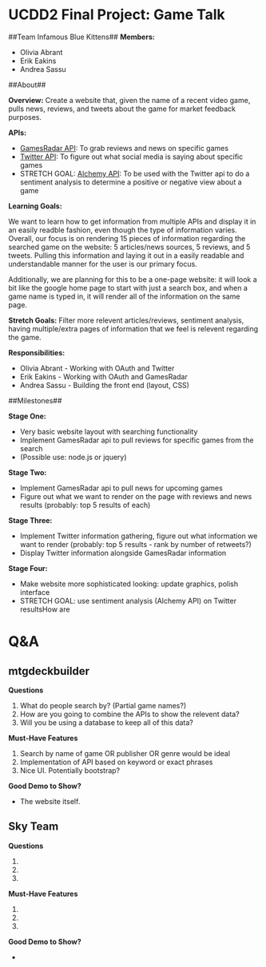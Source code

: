 UCDD2 Final Project: Game Talk
==============================
##Team Infamous Blue Kittens##
**Members:**

* Olivia Abrant
* Erik Eakins
* Andrea Sassu

##About##

**Overview:** Create a website that, given the name of a recent video game, pulls news, reviews, and tweets about the game for market feedback purposes.

**APIs:**

* [GamesRadar API](http://api-portal.anypoint.mulesoft.com/future/api/gamesradar-developer-api/docs/reference): To grab reviews and news on specific games
* [Twitter API](https://dev.twitter.com/overview/api): To figure out what social media is saying about specific games
* STRETCH GOAL: [Alchemy API](http://www.alchemyapi.com/): To be used with the Twitter api to do a sentiment analysis to determine a positive or negative view about a game

**Learning Goals:** 

We want to learn how to get information from multiple APIs and display it in an easily readble fashion, even though the type of information varies. Overall, our focus is on rendering 15 pieces of information regarding the searched game on the website: 5 articles/news sources, 5 reviews, and 5 tweets. Pulling this information and laying it out in a easily readable and understandable manner for the user is our primary focus.

Additionally, we are planning for this to be a one-page website: it will look a bit like the google home page to start with just a search box, and when a game name is typed in, it will render all of the information on the same page.

**Stretch Goals:** Filter more relevent articles/reviews, sentiment analysis, having multiple/extra pages of information that we feel is relevent regarding the game.

**Responsibilities:**

* Olivia Abrant - Working with OAuth and Twitter
* Erik Eakins - Working with OAuth and GamesRadar
* Andrea Sassu - Building the front end (layout, CSS)

##Milestones##

**Stage One:**

* Very basic website layout with searching functionality
* Implement GamesRadar api to pull reviews for specific games from the search
* (Possible use: node.js or jquery)

**Stage Two:**

* Implement GamesRadar api to pull news for upcoming games
* Figure out what we want to render on the page with reviews and news results 
  (probably: top 5 results of each)

**Stage Three:**

* Implement Twitter information gathering, figure out what information we want to render 
  (probably: top 5 results - rank by number of retweets?)
* Display Twitter information alongside GamesRadar information

**Stage Four:**

* Make website more sophisticated looking: update graphics, polish interface
* STRETCH GOAL: use sentiment analysis (Alchemy API) on Twitter resultsHow are 

Q&A
===

mtgdeckbuilder
--------------
**Questions**

1. What do people search by? (Partial game names?)
2. How are you going to combine the APIs to show the relevent data?
3. Will you be using a database to keep all of this data?

**Must-Have Features**

1. Search by name of game OR publisher OR genre would be ideal
2. Implementation of API based on keyword or exact phrases
3. Nice UI. Potentially bootstrap?

**Good Demo to Show?**

* The website itself.


Sky Team
--------------
**Questions**

1. 
2. 
3. 

**Must-Have Features**

1. 
2. 
3. 

**Good Demo to Show?**

* 

